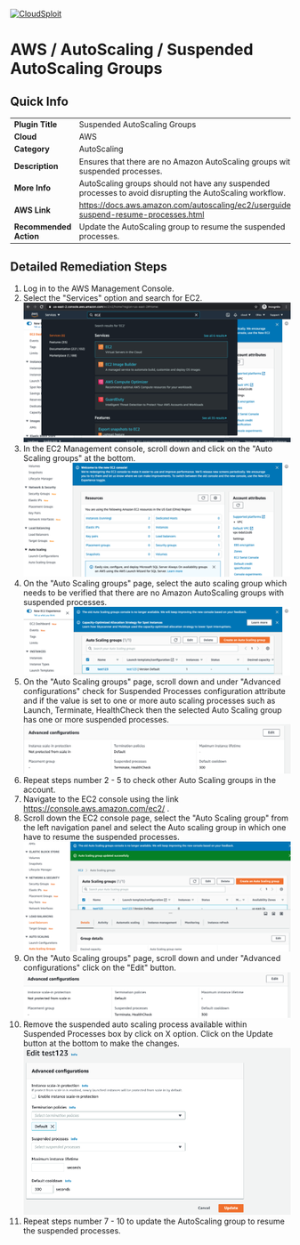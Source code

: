 [![CloudSploit](https://cloudsploit.com/img/logo-new-big-text-100.png "CloudSploit")](https://cloudsploit.com)

# AWS / AutoScaling / Suspended AutoScaling Groups

## Quick Info

| | |
|-|-|
| **Plugin Title** | Suspended AutoScaling Groups |
| **Cloud** | AWS |
| **Category** | AutoScaling |
| **Description** | Ensures that there are no Amazon AutoScaling groups with suspended processes. |
| **More Info** | AutoScaling groups should not have any suspended processes to avoid disrupting the AutoScaling workflow. |
| **AWS Link** | https://docs.aws.amazon.com/autoscaling/ec2/userguide/as-suspend-resume-processes.html |
| **Recommended Action** | Update the AutoScaling group to resume the suspended processes. |

## Detailed Remediation Steps
1. Log in to the AWS Management Console.
2. Select the "Services" option and search for EC2. </br> <img src="/resources/aws/autoscaling/suspended-autoscaling-groups/step2.png"/>
3. In the EC2 Management console, scroll down and click on the "Auto Scaling groups" at the bottom.</br> <img src="/resources/aws/autoscaling/suspended-autoscaling-groups/step3.png"/>
4. On the "Auto Scaling groups" page, select the auto scaling group which needs to be verified that there are no Amazon AutoScaling groups with suspended processes.</br> <img src="/resources/aws/autoscaling/suspended-autoscaling-groups/step4.png"/>
5. On the "Auto Scaling groups" page, scroll down and under "Advanced configurations" check for Suspended Processes configuration attribute and if the value is set to one or more auto scaling processes such as Launch, Terminate, HealthCheck then the selected Auto Scaling group has one or more suspended processes.</br> <img src="/resources/aws/autoscaling/suspended-autoscaling-groups/step5.png"/>
6. Repeat steps number 2 - 5 to check other Auto Scaling groups in the account.</br>
7. Navigate to the EC2 console using the link https://console.aws.amazon.com/ec2/ .</br>
8. Scroll down the EC2 console page, select the "Auto Scaling group" from the left navigation panel and select the Auto scaling group in which one have to resume the suspended processes.</br> <img src="/resources/aws/autoscaling/suspended-autoscaling-groups/step8.png"/>
9. On the "Auto Scaling groups" page, scroll down and under "Advanced configurations" click on the "Edit" button.</br> <img src="/resources/aws/autoscaling/suspended-autoscaling-groups/step9.png"/>
10. Remove the suspended auto scaling process available within Suspended Processes box by click on X option. Click on the Update button at the bottom to make the changes.</br> <img src="/resources/aws/autoscaling/suspended-autoscaling-groups/step10.png"/>
11. Repeat steps number 7 - 10 to update the AutoScaling group to resume the suspended processes.</br>



